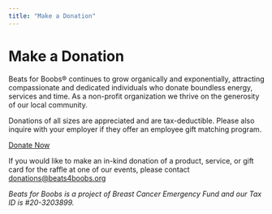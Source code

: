 ```yaml
---
title: "Make a Donation"
---
```

# Make a Donation

Beats for Boobs® continues to grow organically and exponentially, attracting compassionate and dedicated individuals who
donate boundless energy, services and time. As a non-profit organization we thrive on the generosity of our local
community.

Donations of all sizes are appreciated and are tax-deductible.  Please also inquire with your employer if they offer an
employee gift matching program.

<a class="button donation" href="https://www.givedirect.org/give/givefrm.asp?CID=12400" target="_top">Donate Now</a>

If you would like to make an in-kind donation of a product, service, or gift card for the raffle at one of our events,
please contact [donations@beats4boobs.org](mailto:donations@beats4boobs.org)

<i>Beats for Boobs is a project of Breast Cancer Emergency Fund and our Tax ID is #20-3203899.</i>